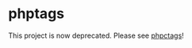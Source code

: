 phptags
=======

This project is now deprecated. Please see [phpctags](https://github.com/vim-php/phpctags)!
